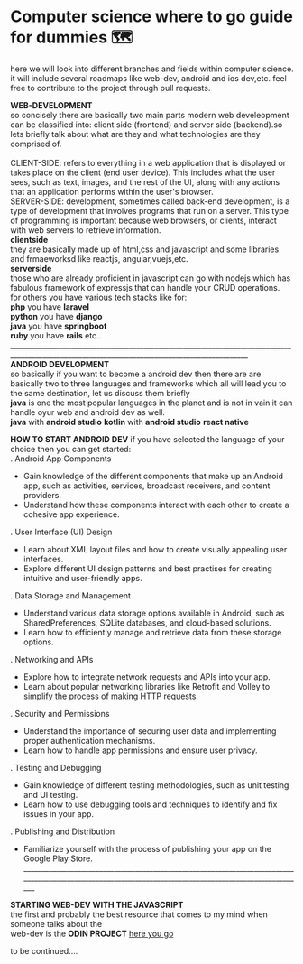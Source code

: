 # Computer science where to go guide for dummies 🗺️
here we will look into different branches and fields within computer science. it will include several roadmaps like web-dev, android and ios dev,etc.
feel free to contribute to the project through pull requests.

**WEB-DEVELOPMENT**
<br>
so concisely there are basically two main parts modern web develeopment can be classified into: client side (frontend) and server side (backend).so lets briefly talk about what are they and what technologies are they comprised of. <br> <br>
CLIENT-SIDE: refers to everything in a web application that is displayed or takes place on the client (end user device). This includes what the user sees, such as text, images, and the rest of the UI, along with any actions that an application performs within the user's browser. <br>
SERVER-SIDE: development, sometimes called back-end development, is a type of development that involves programs that run on a server. This type of programming is important because web browsers, or clients, interact with web servers to retrieve information.
<br>
**clientside**
<br>
they are basically made up of html,css and javascript and some libraries and frmaeworksd like reactjs, angular,vuejs,etc.
<br>
**serverside**
<br>
those who are already proficient in javascript can go with nodejs which has fabulous framework of expressjs that can handle your CRUD operations.<br>
for others you have various tech stacks like for:
<br>
**php** you have **laravel** <br>
**python** you have **django** <br>
**java** you have **springboot** <br>
**ruby** you have **rails** etc..
<br>________________________________________________________________________________________________________________________________________________<br>
**ANDROID DEVELOPMENT**
<br>
so basically if you want to become a android dev then there are are basically two to three languages and frameworks which all will lead you to the same destination, let us discuss them briefly<br>
**java** is one the most popular languages in the planet and is not in vain it can handle oyur web and android dev as well.<br>
**java** with **android studio**
**kotlin** with **android studio**
**react native**

**HOW TO START ANDROID DEV**
if you have selected the language of your choice then you can get started:
<br>
. Android App Components
- Gain knowledge of the different components that make up an Android app, such as activities, services, broadcast receivers, and content providers.
- Understand how these components interact with each other to create a cohesive app experience.

. User Interface (UI) Design
- Learn about XML layout files and how to create visually appealing user interfaces.
- Explore different UI design patterns and best practises for creating intuitive and user-friendly apps.

. Data Storage and Management
- Understand various data storage options available in Android, such as SharedPreferences, SQLite databases, and cloud-based solutions.
- Learn how to efficiently manage and retrieve data from these storage options.

. Networking and APIs
- Explore how to integrate network requests and APIs into your app.
- Learn about popular networking libraries like Retrofit and Volley to simplify the process of making HTTP requests.

. Security and Permissions
- Understand the importance of securing user data and implementing proper authentication mechanisms.
- Learn how to handle app permissions and ensure user privacy.

. Testing and Debugging
- Gain knowledge of different testing methodologies, such as unit testing and UI testing.
- Learn how to use debugging tools and techniques to identify and fix issues in your app.

. Publishing and Distribution
- Familiarize yourself with the process of publishing your app on the Google Play Store.<br>
_________________________________________________________________________________________________________________________________________________________<br>

**STARTING WEB-DEV WITH THE JAVASCRIPT** <br>
the first and probably the best resource that comes to my mind when someone talks about the <br>
web-dev is the **ODIN PROJECT** [here you go](https://www.theodinproject.com/paths/full-stack-javascript)

to be continued....
